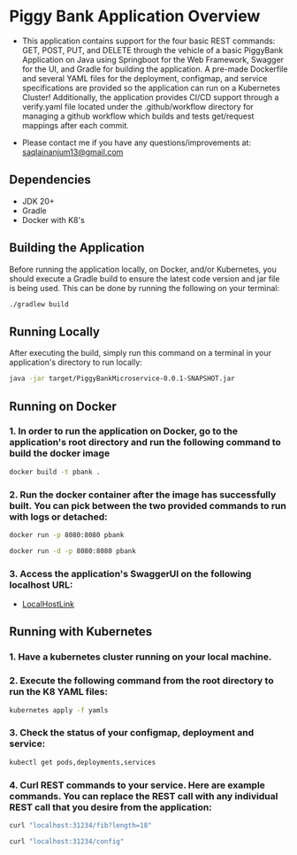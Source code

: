 # Piggy Bank Application Overview
 * This application contains support for the four basic REST commands: GET, POST, PUT, and DELETE through the vehicle of a basic PiggyBank Application on Java using Springboot for the Web Framework, Swagger for the UI, and Gradle for building the application. A pre-made Dockerfile and several YAML files for the deployment, configmap, and service specifications are provided so the application can run on a Kubernetes Cluster! Additionally, the application provides CI/CD support through a verify.yaml file located under the .github/workflow directory for managing a github workflow which builds and tests get/request mappings after each commit. 

 * Please contact me if you have any questions/improvements at: saqlainanjum13@gmail.com

## Dependencies
 * JDK 20+
 * Gradle
 * Docker with K8's

## Building the Application
Before running the application locally, on Docker, and/or Kubernetes, you should execute a Gradle build to ensure the latest code version and jar file is being used. This can be done by running the following on your terminal:
```bash
./gradlew build
```

## Running Locally
After executing the build, simply run this command on a terminal in your application's directory to run locally:
```bash
java -jar target/PiggyBankMicroservice-0.0.1-SNAPSHOT.jar
```

## Running on Docker
### 1. In order to run the application on Docker, go to the application's root directory and run the following command to build the docker image
```bash
docker build -t pbank .
```
### 2. Run the docker container after the image has successfully built. You can pick between the two provided commands to run with logs or detached:
```bash
docker run -p 8080:8080 pbank
```
```bash
docker run -d -p 8080:8080 pbank
```
### 3. Access the application's SwaggerUI on the following localhost URL:
 * [LocalHostLink](http://localhost:8080/swagger-ui/index.html)

## Running with Kubernetes
### 1. Have a kubernetes cluster running on your local machine.
### 2. Execute the following command from the root directory to run the K8 YAML files:
```bash
kubernetes apply -f yamls
```
### 3. Check the status of your configmap, deployment and service:
```bash
kubectl get pods,deployments,services
```
### 4. Curl REST commands to your service. Here are example commands. You can replace the REST call with any individual REST call that you desire from the application:
```bash
curl "localhost:31234/fib?length=18"
```
```bash
curl "localhost:31234/config"
```
